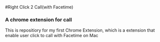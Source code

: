 #Right Click 2 Call(with Facetime)
### A chrome extension for call

This is repositiory for my first Chrome Extension, which is a extension that enable user click to call with Facetime on Mac

